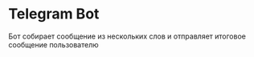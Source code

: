 # Telegram Bot
Бот собирает сообщение из нескольких слов и отправляет итоговое сообщение пользователю
